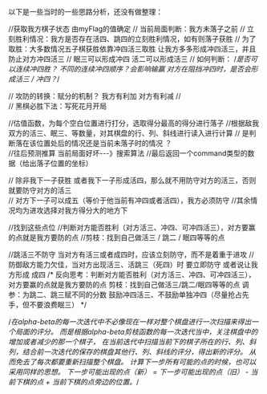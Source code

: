 以下是一些当时的一些思路分析，还没有做整理：

//获取我方棋子状态 由myFlag的值确定
// 当前局面判断：我方未落子之前
// 立刻胜利情况：我方是否存在活四、跳四的立刻胜利情况，如有则落子获胜
// 为了取胜：大多数情况五子棋获胜依靠冲四活三取胜 让我方多多形成冲四活三，并且防止对方冲四活三
// 眠三可以形成冲四  活二可以形成活三
// 如何判断：
/*是否可以连续冲四胜？
不同的连续冲四顺序？会影响输赢
对方在阻挡冲四时，是否会形成活三 / 冲四？*/

// 攻防的转换：赋分的机制？ 我方有利加 对方有利减 
//  
// 黑棋必胜下法：写死花月开局

//估值函数，为每个空白位置进行打分，选取得分最高的得分进行落子
//根据敌我双方的活三、眠三、等数量，对其棋盘的行、列、斜线进行读入进行计算
// 是判断落在该位置处后的情况还是当前未落子时的情况 ？   
//往后预测推算 当前局面好坏---》搜索算法
//最后返回一个command类型的数据（给出落子位置的坐标）




// 除非我下一子获胜 或者我下一子形成活四，那么就不用防守对方的活三，否则就要防守对方的活三   
// 对方下一子可以成五（等价于他当前有冲四或者活四），我方必须防守
//其余情况均为进攻选择对我方得分大的地方下
 
//找到这些点位
//判断对方能否胜利（对方活三、冲四、可冲四活三），对方要赢的点就是我方要防的点
//剪枝：找到自己做活三 / 跳二 / 眠四等等的点

//跳活三不防守   当对方有活三或者成四时，应该立刻防守，而不是着重于进攻
//防御敌方能力欠佳，当对方出现活三、活跳三（死四）时 要立即防守 或者说让我方形成 成四
/*
反向思考：判断对方能否胜利（对方活三、冲四、可冲四活三），对方要赢的点就是我方要防的点
剪枝：找到自己做活三/跳二/眠四等等的点
调参：为跳二、跳三赋不同的分数
鼓励冲四活三、不鼓励单独冲四（尽量抢占先手，但不要浪费眠三）
*/

/*在alpha-beta的每一次迭代中不必像现在一样对整个棋盘进行一次扫描来得出一个局面的评分。
而是根据alpha-beta剪枝函数的每一次迭代当中，关注棋盘中的增加或者减少的那一个棋子，
在当前迭代中扫描当前下的棋子所在的行、列、斜列，结合前一次迭代的保存的棋盘其他行、列、斜线的评分，得出新的评分。
从而免去了每次都要重新扫描整个棋盘。
计算下一步所有可能的点的时候，也可以采用同样的思想。
下一步可能出现的点（新） = 下一步可能出现的点（旧） - 当前下棋的点 + 当前下棋的点旁边的位置。*/
